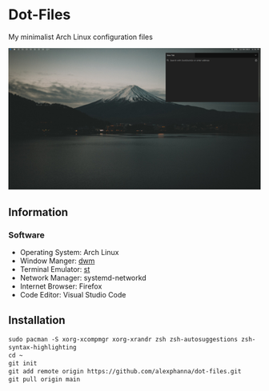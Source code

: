 # Dot-Files

My minimalist Arch Linux configuration files

![](screenshot.png)

## Information

### Software
- Operating System: Arch Linux
- Window Manger: [dwm](https://github.com/alexphanna/dwm)
- Terminal Emulator: [st](https://github.com/alexphanna/st)
- Network Manager: systemd-networkd
- Internet Browser: Firefox
- Code Editor: Visual Studio Code

## Installation
```
sudo pacman -S xorg-xcompmgr xorg-xrandr zsh zsh-autosuggestions zsh-syntax-highlighting
cd ~
git init
git add remote origin https://github.com/alexphanna/dot-files.git
git pull origin main
```